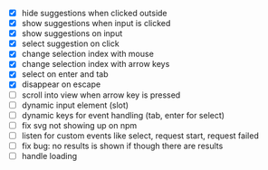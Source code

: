 * [x] hide suggestions when clicked outside
* [x] show suggestions when input is clicked
* [x] show suggestions on input
* [x] select suggestion on click
* [x] change selection index with mouse
* [x] change selection index with arrow keys
* [x] select on enter and tab
* [x] disappear on escape
* [ ] scroll into view when arrow key is pressed
* [ ] dynamic input element (slot)
* [ ] dynamic keys for event handling (tab, enter for select)
* [ ] fix svg not showing up on npm
* [ ] listen for custom events like select, request start, request failed
* [ ] fix bug: no results is shown if though there are results
* [ ] handle loading
